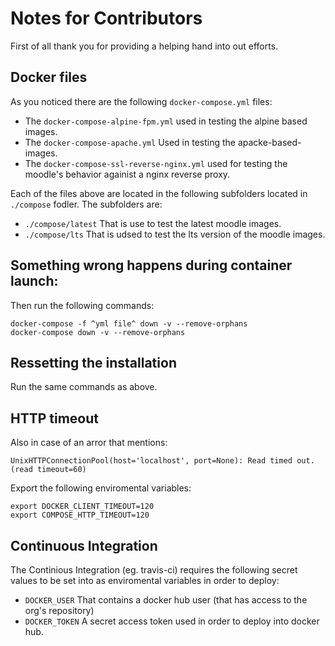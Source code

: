 # Notes for Contributors
First of all thank you for providing a helping hand into out efforts.

## Docker files
As you noticed there are the following `docker-compose.yml` files:

* The `docker-compose-alpine-fpm.yml` used in testing the alpine based images.
* The `docker-compose-apache.yml` Used in testing the apacke-based-images.
* Τhe `docker-compose-ssl-reverse-nginx.yml` used for testing the moodle's behavior againist a nginx reverse proxy.

Each of the files above are located in the following subfolders located in `./compose` fodler. The subfolders are:
- `./compose/latest` That is use to test the latest moodle images.
- `./compose/lts` That is udsed to test the lts version of the moodle images.

## Something wrong happens during container launch:
Then run the following commands:

```
docker-compose -f ^yml file^ down -v --remove-orphans
docker-compose down -v --remove-orphans
```
## Ressetting the installation
Run the same commands as above.

## HTTP timeout
Also in case of an arror that mentions:

```
UnixHTTPConnectionPool(host='localhost', port=None): Read timed out. (read timeout=60)
```

Export the following enviromental variables:

```
export DOCKER_CLIENT_TIMEOUT=120
export COMPOSE_HTTP_TIMEOUT=120
```

## Continuous Integration

The Continious Integration (eg. travis-ci) requires the following secret values to be set into as enviromental variables in order to deploy:
- `DOCKER_USER` That contains a docker hub user (that has access to the org's repository)
- `DOCKER_TOKEN` A secret access token used in order to deploy into docker hub.
